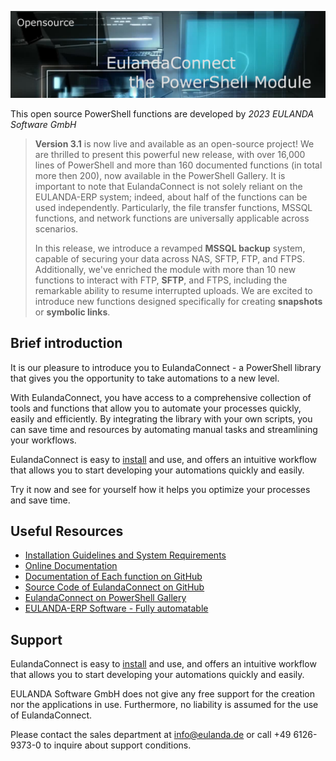 

![](https://github.com/Eulanda/EulandaConnect/blob/master/media/home.png?raw=true)

This open source PowerShell functions are developed by
		*2023 EULANDA Software GmbH*

> **Version 3.1** is now live and available as an open-source project! We are thrilled to present this powerful new release, with over 16,000 lines of PowerShell and more than 160 documented functions (in total more then 200), now available in the PowerShell Gallery. It is important to note that EulandaConnect is not solely reliant on the EULANDA-ERP system; indeed, about half of the functions can be used independently. Particularly, the file transfer functions, MSSQL functions, and network functions are universally applicable across scenarios.
>
> In this release, we introduce a revamped **MSSQL backup** system, capable of securing your data across NAS, SFTP, FTP, and FTPS. Additionally, we've enriched the module with more than 10 new functions to interact with FTP, **SFTP**, and FTPS, including the remarkable ability to resume interrupted uploads. We are excited to introduce new functions designed specifically for creating **snapshots** or **symbolic links**.
>

## Brief introduction

It is our pleasure to introduce you to EulandaConnect - a PowerShell library that gives you the opportunity to take  automations to a new level.

With EulandaConnect, you have access to a comprehensive collection of tools and functions that allow you to automate your processes quickly, easily and efficiently. By integrating the library with your own scripts, you can save time and resources by automating manual tasks and streamlining your workflows.

EulandaConnect is easy to [install](./docs/general/Installation.md) and use, and offers an intuitive workflow that allows you to start developing your automations quickly and easily. 

Try it now and see for yourself how it helps you optimize your processes and save time.

## Useful Resources

- [Installation Guidelines and System Requirements](./docs/general/Installation.md)
- [Online Documentation](https://eulandaconnect.eulanda.eu/)
- [Documentation of Each function on GitHub](./docs/functions)
- [Source Code of EulandaConnect on GitHub](./source/public)
- [EulandaConnect on PowerShell Gallery](https://www.powershellgallery.com/packages/EulandaConnect/)
- [EULANDA-ERP Software - Fully automatable](https://www.eulanda.eu)

## Support

EulandaConnect is easy to [install](./docs/general/Installation.md) and use, and offers an intuitive workflow that allows you to start developing your automations quickly and easily. 

EULANDA Software GmbH does not give any free support for the creation nor the applications in use. Furthermore, no liability is assumed for the use of EulandaConnect.

Please contact the sales department at info@eulanda.de or call +49 6126-9373-0 to inquire about support conditions.
